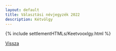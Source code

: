 ```yaml
---
layout: default
title: Választási névjegyzék 2022
description: Kétvölgy
---
```


{% include settlementHTMLs/Keetvooxlgy.html %}

[Vissza](./)
